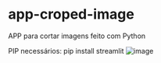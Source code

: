 # app-croped-image
APP para cortar imagens feito com Python

PIP necessários: pip install streamlit
![image](https://github.com/Samuca23/app-croped-image/assets/65980405/6a355225-6330-4cb3-88d7-ad9d02dc9506)
